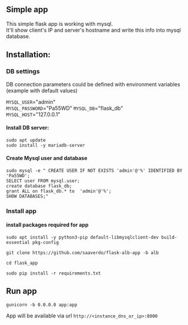 ## Simple app
This simple flask app is working with mysql.  
It'll show client's IP and server's hostname and write this info into mysql database.  

## Installation:
### DB settings 
DB connection parameters could be defined with environment variables (example with default values)  

`MYSQL_USER`="admin"      
`MYSQL_PASSWORD`="Pa55WD" 
`MYSQL_DB`="flask_db"     
`MYSQL_HOST`="127.0.0.1"  

#### Install DB server:

```
sudo apt update
sudo install -y mariadb-server
```

#### Create Mysql user and database

```
sudo mysql -e " CREATE USER IF NOT EXISTS 'admin'@'%' IDENTIFIED BY 'Pa55WD';
SELECT user FROM mysql.user;
create database flask_db;
grant ALL on flask_db.* to  'admin'@'%';
SHOW DATABASES;"
```

### Install app
#### install packages required for app

```
sudo apt install -y python3-pip default-libmysqlclient-dev build-essential pkg-config 

git clone https://github.com/saaverdo/flask-alb-app -b alb

cd flask_app

sudo pip install -r requirements.txt
```

## Run app

```
gunicorn -b 0.0.0.0 app:app
```

App will be available via url `http://<instance_dns_or_ip>:8000`  

   